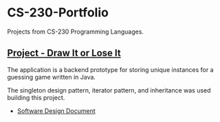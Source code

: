 # CS-230-Portfolio

Projects from CS-230 Programming Languages.

## [Project - Draw It or Lose It](https://github.com/kennedy-u/CS-230_Portfolio/tree/master/Project%20-%20Draw%20It%20or%20Lose%20It/src/com/gamingroom)

The application is a backend prototype for storing unique instances for a guessing game written in Java.

The singleton design pattern, iterator pattern, and inheritance was used building this project.

- [Software Design Document](https://github.com/kennedy-u/CS-230_Portfolio/blob/master/docs/CS%20230%20Project%20Software%20Design.pdf)

